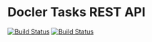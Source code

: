 # Docler Tasks REST API

[![Build Status](https://travis-ci.org/adrianosferreira/customer-collector-wp-plugin.svg?branch=master)](https://travis-ci.org/adrianosferreira/docler-app)
[![Build Status](https://codecov.io/gh/adrianosferreira/customer-collector-wp-plugin/branch/master/graph/badge.svg)](https://codecov.io/gh/adrianosferreira/docler-app)